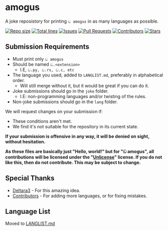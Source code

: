 # amogus
A joke reposistory for printing `ඞ amogus` in as many languages as possible.

<a href = "#" onClick = "return false"><img alt = "Repo size" src = "https://img.shields.io/github/repo-size/Deltara3/amogus"></a>
<a href = "#" onClick = "return false"><img alt = "Total lines" src = "https://img.shields.io/tokei/lines/github/Deltara3/amogus"></a>
<a href = "https://github.com/Deltara3/amogus/issues"><img alt = "Issues" src = "https://img.shields.io/github/issues/Deltara3/amogus"></a>
<a href = "https://github.com/Deltara3/amogus/pulls"><img alt = "Pull Requests" src = "https://img.shields.io/github/issues-pr/Deltara3/amogus"></a>
<a href = "https://github.com/Deltara3/amogus/graphs/contributors"><img alt = "Contributors" src = "https://img.shields.io/github/contributors/Deltara3/amogus"></a>
<a href = "https://github.com/Deltara3/amogus/stargazers"><img alt = "Stars" src = "https://img.shields.io/github/stars/Deltara3/amogus"></a>

## Submission Requirements
- Must print only `ඞ amogus`
- Should be named `ඞ.<extension>`
  - I.E, `ඞ.py, ඞ.rs, ඞ.c, etc`
- The language you used, added to `LANGLIST.md`, preferably in alphabetical order.
  - Will still merge without it, but it would be great if you can do it.
- Joke submissions should go in the `joke` folder.
  - I.E: non-programming languages and/or twisting of the rules.
- Non-joke submissions should go in the `lang` folder.

We will request changes on your submission if: 
- These conditions aren't met.
- We find it's not suitable for the repository in its current state.

**If your submission is offensive in any way, it will be denied on sight, without hesitation.**

**As these files are basically just "Hello, world!" but for "ඞ amogus", all contributions will be licensed under the "[Unlicense](https://unlicense.org/)" license. If you do not like this, then do not contribute. This may be subject to change.**

## Special Thanks
- [Deltara3](https://github.com/Deltara3) - For this amazing idea.
- [Contributors](https://github.com/Deltara3/amogus/graphs/contributors) - For adding more languages, or for fixing mistakes.

## Language List
Moved to [LANGLIST.md](https://github.com/Deltara3/amogus/blob/main/LANGLIST.md)
